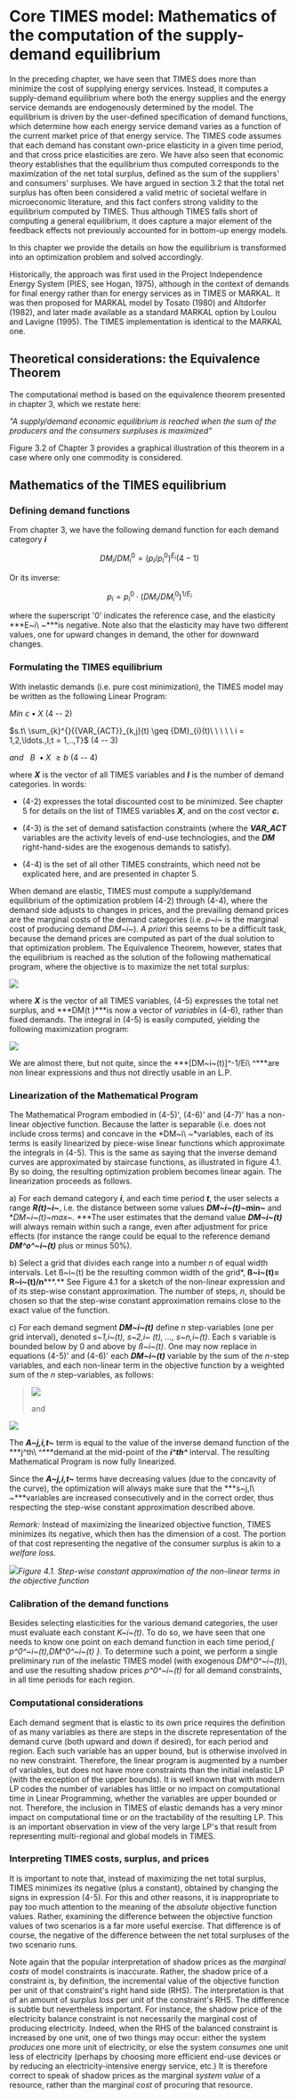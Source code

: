 # Core TIMES model: Mathematics of the computation of the supply-demand equilibrium

In the preceding chapter, we have seen that TIMES does more than
minimize the cost of supplying energy services. Instead, it computes a
supply-demand equilibrium where both the energy supplies and the energy
service demands are endogenously determined by the model. The
equilibrium is driven by the user-defined specification of demand
functions, which determine how each energy service demand varies as a
function of the current market price of that energy service. The TIMES
code assumes that each demand has constant own-price elasticity in a
given time period, and that cross price elasticities are zero. We have
also seen that economic theory establishes that the equilibrium thus
computed corresponds to the maximization of the net total surplus,
defined as the sum of the suppliers' and consumers' surpluses. We have
argued in section 3.2 that the total net surplus has often been
considered a valid metric of societal welfare in microeconomic
literature, and this fact confers strong validity to the equilibrium
computed by TIMES. Thus although TIMES falls short of computing a
general equilibrium, it does capture a major element of the feedback
effects not previously accounted for in bottom-up energy models.

In this chapter we provide the details on how the equilibrium is
transformed into an optimization problem and solved accordingly.

Historically, the approach was first used in the Project Independence
Energy System (PIES, see Hogan, 1975), although in the context of
demands for final energy rather than for energy services as in TIMES or
MARKAL. It was then proposed for MARKAL model by Tosato (1980) and
Altdorfer (1982), and later made available as a standard MARKAL option
by Loulou and Lavigne (1995). The TIMES implementation is identical to
the MARKAL one.

## Theoretical considerations: the Equivalence Theorem

The computational method is based on the equivalence theorem presented
in chapter 3, which we restate here:

*\"A supply/demand economic equilibrium is reached when the sum of the
producers and the consumers surpluses is maximized\"*

Figure 3.2 of Chapter 3 provides a graphical illustration of this
theorem in a case where only one commodity is considered.

## Mathematics of the TIMES equilibrium

### Defining demand functions

From chapter 3, we have the following demand function for each demand
category ***i***

$$
{DM_{i}/D{M_{i}}^{0} = (p_{i}/p_{i}^{0})^{E_{i}}(4 - 1)}$$

Or its inverse:

$$p_{i} = p_{i}^{0} \cdot (DM_{i}/D{M_{i}}^{0})^{1/E_{i}}$$

where the superscript '0' indicates the reference case, and the
elasticity ***E~i\ ~***is negative. Note also that the elasticity may
have two different values, one for upward changes in demand, the other
for downward changes.

### Formulating the TIMES equilibrium

With inelastic demands (i.e. pure cost minimization), the TIMES model
may be written as the following Linear Program:

$Min\ c \bullet X$ (4 -- 2)

$s.t\ \sum_{k}^{}{{VAR_{ACT}}_{k,j}(t) \geq {DM}_{i}(t)\ \ \ \ \ i = 1,2,\ldots.,I;t = 1,..,T}$
(4 -- 3)

$and\ \ \ B\  \bullet X\  \geq b$ (4 -- 4)

where ***X*** is the vector of all TIMES variables and ***I*** is the
number of demand categories. In words:

-   (4-2) expresses the total discounted cost to be minimized. See
    chapter 5 for details on the list of TIMES variables ***X***, and on
    the cost vector ***c.***

-   (4-3) is the set of demand satisfaction constraints (where the
    ***VAR_ACT*** variables are the activity levels of end-use
    technologies, and the ***DM*** right-hand-sides are the exogenous
    demands to satisfy).

-   (4-4) is the set of all other TIMES constraints, which need not be
    explicated here, and are presented in chapter 5.

When demand are elastic, TIMES must compute a supply/demand equilibrium
of the optimization problem (4-2) through (4-4), where the demand side
adjusts to changes in prices, and the prevailing demand prices are the
marginal costs of the demand categories (i.e. *p~i~* is the marginal
cost of producing demand *DM~i~*). *A priori* this seems to be a
difficult task, because the demand prices are computed as part of the
dual solution to that optimization problem. The Equivalence Theorem,
however, states that the equilibrium is reached as the solution of the
following mathematical program, where the objective is to maximize the
net total surplus:

![](media/image10.emf)

where ***X*** is the vector of all TIMES variables, (4-5) expresses the
total net surplus, and ***DM(t )***is now a vector of *variables* in
(4-6), rather than fixed demands. The integral in (4-5) is easily
computed, yielding the following maximization program:

![](media/image11.emf)

We are almost there, but not quite, since the
***\[DM~i~(t)\]^-1/Ei\ ^***are non linear expressions and thus not
directly usable in an L.P.

### Linearization of the Mathematical Program

The Mathematical Program embodied in (4-5)', (4-6)' and (4-7)' has a
non-linear objective function. Because the latter is separable (i.e.
does not include cross terms) and concave in the *DM~i\ ~*variables,
each of its terms is easily linearized by piece-wise linear functions
which approximate the integrals in (4-5). This is the same as saying
that the inverse demand curves are approximated by staircase functions,
as illustrated in figure 4.1. By so doing, the resulting optimization
problem becomes linear again. The linearization proceeds as follows.

a)  For each demand category ***i***, and each time period ***t***, the
    user selects a range ***R(t)~i~***, i.e. the distance between some
    values ***DM~i~(t)*~min~** and ***DM~i~(t)*~max~*. ***The user
    estimates that the demand value ***DM~i~(t)*** will always remain
    within such a range, even after adjustment for price effects (for
    instance the range could be equal to the reference demand
    ***DM^o^~i~(t)*** plus or minus 50%).

b)  Select a grid that divides each range into a number *n* of equal
    width intervals. Let ß~i~(t) be the resulting common width of the
    grid*, **ß~i~(t)= R~i~(t)/n*****.** See Figure 4.1 for a sketch of
    the non-linear expression and of its step-wise constant
    approximation. The number of steps, *n*, should be chosen so that
    the step-wise constant approximation remains close to the exact
    value of the function.

c)  For each demand segment ***DM~i~(t)*** define *n* step-variables
    (one per grid interval), denoted *s~1,i~(t), s~2,i~ (t), ...,
    s~n,i~(t)*. Each *s* variable is bounded below by 0 and above by
    *ß~i~(t)*. One may now replace in equations (4-5)' and (4-6)' each
    ***DM~i~(t)*** variable by the sum of the *n*-step variables, and
    each non-linear term in the objective function by a weighted sum of
    the *n* step-variables, as follows:

> ![](media/image12.emf)
>
> and

![](media/image13.emf)

The ***A~j,i,t~*** term is equal to the value of the inverse demand
function of the ***j^th\ ^***demand at the mid-point of the ***i^th^***
interval. The resulting Mathematical Program is now fully linearized.

Since the ***A~j,i,t~*** terms have decreasing values (due to the
concavity of the curve), the optimization will always make sure that the
***s~j,I\ ~***variables are increased consecutively and in the correct
order, thus respecting the step-wise constant approximation described
above.

*Remark:* Instead of maximizing the linearized objective function, TIMES
minimizes its negative, which then has the dimension of a cost. The
portion of that cost representing the negative of the consumer surplus
is akin to a *welfare loss.*

![](media/image14.wmf)*Figure 4.1. Step-wise constant approximation of
the non-linear terms in the objective function*

### Calibration of the demand functions

Besides selecting elasticities for the various demand categories, the
user must evaluate each constant *K~i~(t)*. To do so, we have seen that
one needs to know one point on each demand function in each time
period,*{ p^0^~i~(t),DM^0^~i~(t) }*. To determine such a point, we
perform a single preliminary run of the inelastic TIMES model (with
exogenous *DM^0^~i~(t)*), and use the resulting shadow prices
*p^0^~i~(t)* for all demand constraints, in all time periods for each
region.

### Computational considerations

Each demand segment that is elastic to its own price requires the
definition of as many variables as there are steps in the discrete
representation of the demand curve (both upward and down if desired),
for each period and region. Each such variable has an upper bound, but
is otherwise involved in no new constraint. Therefore, the linear
program is augmented by a number of variables, but does not have more
constraints than the initial inelastic LP (with the exception of the
upper bounds). It is well known that with modern LP codes the number of
variables has little or no impact on computational time in Linear
Programming, whether the variables are upper bounded or not. Therefore,
the inclusion in TIMES of elastic demands has a very minor impact on
computational time or on the tractability of the resulting LP. This is
an important observation in view of the very large LP's that result from
representing multi-regional and global models in TIMES.

### Interpreting TIMES costs, surplus, and prices

It is important to note that, instead of maximizing the net total
surplus, TIMES minimizes its negative (plus a constant), obtained by
changing the signs in expression (4-5). For this and other reasons, it
is inappropriate to pay too much attention to the meaning of the
*absolute* objective function values. Rather, examining the difference
between the objective function values of two scenarios is a far more
useful exercise. That difference is of course, the negative of the
difference between the net total surpluses of the two scenario runs.

Note again that the popular interpretation of shadow prices as the
*marginal costs* of model constraints is inaccurate. Rather, the shadow
price of a constraint is, by definition, the incremental value of the
objective function per unit of that constraint's right hand side (RHS).
The interpretation is that of an amount of *surplus loss* per unit of
the constraint's RHS. The difference is subtle but nevertheless
important. For instance, the shadow price of the electricity balance
constraint is not necessarily the marginal cost of producing
electricity. Indeed, when the RHS of the balanced constraint is
increased by one unit, one of two things may occur: either the system
*produces* one more unit of electricity, or else the system *consumes*
one unit less of electricity (perhaps by choosing more efficient end-use
devices or by reducing an electricity-intensive energy service, etc.) It
is therefore correct to speak of shadow prices as the marginal *system
value* of a resource, rather than the marginal *cost* of procuring that
resource.